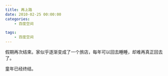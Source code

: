 ```yaml
---
title: 再上路
date: 2010-02-25 00:00:00
categories:
	- 百度空间

tags:
	- 百度空间
---
```



假期再次结束。家似乎逐渐变成了一个旅店，每年可以回去睡睡，却难再真正回去了。

童年已经终结。
